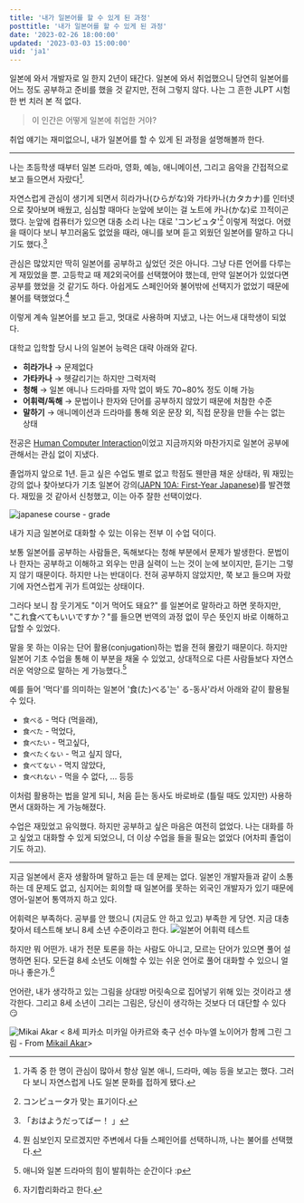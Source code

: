 ```yaml
---
title: '내가 일본어를 할 수 있게 된 과정'
posttitle: '내가 일본어를 할 수 있게 된 과정'
date: '2023-02-26 18:00:00'
updated: '2023-03-03 15:00:00'
uid: 'ja1'
---
```


일본에 와서 개발자로 일 한지 2년이 돼간다. 일본에 와서 취업했으니 당연히 일본어를 어느 정도 공부하고 준비를 했을 것 같지만, 전혀 그렇지 않다. 나는 그 흔한 JLPT 시험 한 번 치러 본 적 없다.

> 이 인간은 어떻게 일본에 취업한 거야?

취업 얘기는 재미없으니, 내가 일본어를 할 수 있게 된 과정을 설명해볼까 한다.

---

나는 초등학생 때부터 일본 드라마, 영화, 예능, 애니메이션, 그리고 음악을 간접적으로 보고 들으면서 자랐다[^a].

자연스럽게 관심이 생기게 되면서 히라가나(ひらがな)와 가타카나(カタカナ)를 인터넷으로 찾아보며 배웠고, 심심할 때마다 눈앞에 보이는 걸 노트에 카나(かな)로 끄적이곤 했다. 눈앞에 컴퓨터가 있으면 대충 소리 나는 대로 'コンピュタ'[^b] 이렇게 적었다.
어렸을 때이다 보니 부끄러움도 없었을 때라, 애니를 보며 듣고 외웠던 일본어를 말하고 다니기도 했다.[^c]

관심은 많았지만 딱히 일본어를 공부하고 싶었던 것은 아니다. 그냥 다른 언어를 다루는 게 재밌었을 뿐. 고등학교 때 제2외국어를 선택했어야 했는데, 만약 일본어가 있었다면 공부를 했었을 것 같기도 하다. 아쉽게도 스페인어와 불어밖에 선택지가 없었기 때문에 불어를 택했었다.[^e]

이렇게 계속 일본어를 보고 듣고, 멋대로 사용하며 지냈고, 나는 어느새 대학생이 되었다.

대학교 입학할 당시 나의 일본어 능력은 대략 아래와 같다.

- **히라가나** → 문제없다
- **가타카나** → 헷갈리기는 하지만 그럭저럭
- **청해** → 일본 애니나 드라마를 자막 없이 봐도 70~80% 정도 이해 가능
- **어휘력/독해** → 문법이나 한자와 단어를 공부하지 않았기 때문에 처참한 수준
- **말하기** → 애니메이션과 드라마를 통해 외운 문장 외, 직접 문장을 만들 수는 없는 상태

전공은 [Human Computer Interaction](https://cogsci.ucsd.edu/undergraduates/major/design-interaction.html)이었고 지금까지와 마찬가지로 일본어 공부에 관해서는 관심 없이 지냈다.

졸업까지 앞으로 1년. 듣고 싶은 수업도 별로 없고 학점도 웬만큼 채운 상태라, 뭐 재밌는 강의 없나 찾아보다가 기초 일본어 강의([JAPN 10A: First-Year Japanese](https://catalog.ucsd.edu/courses/JAPN.html))를 발견했다. 재밌을 것 같아서 신청했고, 이는 아주 잘한 선택이었다.

![japanese course - grade](/images/japanese-grade.webp)

내가 지금 일본어로 대화할 수 있는 이유는 전부 이 수업 덕이다.

보통 일본어를 공부하는 사람들은, 독해보다는 청해 부분에서 문제가 발생한다. 문법이나 한자는 공부하고 이해하고 외우는 만큼 실력이 느는 것이 눈에 보이지만, 듣기는 그렇지 않기 때문이다. 하지만 나는 반대이다. 전혀 공부하지 않았지만, 쭉 보고 들으며 자랐기에 자연스럽게 귀가 트여있는 상태이다.

그러다 보니 참 웃기게도 "이거 먹어도 돼요?" 를 일본어로 말하라고 하면 못하지만, "これ食べてもいいですか？"를 들으면 번역의 과정 없이 무슨 뜻인지 바로 이해하고 답할 수 있었다.

말을 못 하는 이유는 단어 활용(conjugation)하는 법을 전혀 몰랐기 때문이다. 하지만 일본어 기초 수업을 통해 이 부분을 채울 수 있었고, 상대적으로 다른 사람들보다 자연스러운 억양으로 말하는 게 가능했다.[^f]

예를 들어 '먹다'를 의미하는 일본어 '食(た)べる'는' る-동사'라서 아래와 같이 활용될 수 있다.

- `食べる` - 먹다 (먹을래),
- `食べた` - 먹었다,
- `食べたい` - 먹고싶다,
- `食べたくない` - 먹고 싶지 않다,
- `食べてない` - 먹지 않았다,
- `食べれない` - 먹을 수 없다, ... 등등

이처럼 활용하는 법을 알게 되니, 처음 듣는 동사도 바로바로 (틀릴 때도 있지만) 사용하면서 대화하는 게 가능해졌다.

수업은 재밌었고 유익했다. 하지만 공부하고 싶은 마음은 여전히 없었다. 나는 대화를 하고 싶었고 대화할 수 있게 되었으니, 더 이상 수업을 들을 필요는 없었다 (어차피 졸업이기도 하고).

---

지금 일본에서 혼자 생활하며 말하고 듣는 데 문제는 없다. 일본인 개발자들과 같이 소통하는 데 문제도 없고, 심지어는 회의할 때 일본어를 못하는 외국인 개발자가 있기 때문에 영어-일본어 통역까지 하고 있다.

어휘력은 부족하다. 공부를 안 했으니 (지금도 안 하고 있고) 부족한 게 당연. 지금 대충 찾아서 테스트해 보니 8세 소년 수준이라고 한다.
![일본어 어휘력 테스트](/images/japanese-test.webp)

하지만 뭐 어떤가. 내가 전문 토론을 하는 사람도 아니고, 모르는 단어가 있으면 풀어 설명하면 된다.
모든걸 8세 소년도 이해할 수 있는 쉬운 언어로 풀어 대화할 수 있으니 얼마나 좋은가.[^g]

언어란, 내가 생각하고 있는 그림을 상대방 머릿속으로 집어넣기 위해 있는 것이라고 생각한다.
그리고 8세 소년이 그리는 그림은, 당신이 생각하는 것보다 더 대단할 수 있다 😏

![Mikai Akar](/images/mikail-akar.webp)
< 8세 피카소 미카일 아카르와 축구 선수 마누엘 노이어가 함께 그린 그림 - From [Mikail Akar](https://www.instagram.com/mikails_galerie/?hl=en)>

[^a]: 가족 중 한 명이 관심이 많아서 항상 일본 애니, 드라마, 예능 등을 보고는 했다. 그러다 보니 자연스럽게 나도 일본 문화를 접하게 됐다.
[^b]: コンピュータ가 맞는 표기이다.
[^c]: 「おはようだってばー！ 」
[^e]: 뭔 심보인지 모르겠지만 주변에서 다들 스페인어를 선택하니까, 나는 불어를 선택했다.
[^f]: 애니와 일본 드라마의 힘이 발휘하는 순간이다 :p
[^g]: 자기합리화라고 한다.
